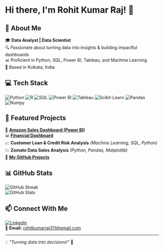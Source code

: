 # Hi there, I'm Rohit Kumar Raj! 👋

## 🚀 About Me
🎓 **Data Analyst | Data Scientist**  
🔍 Passionate about turning data into insights & building impactful dashboards  
📊 Proficient in Python, SQL, Power BI, Tableau, and Machine Learning  
📍 Based in Kolkata, India  

## 💻 Tech Stack

![Python](https://img.shields.io/badge/Python-3776AB?style=for-the-badge&logo=python&logoColor=white)
![R](https://img.shields.io/badge/R-276DC3?style=for-the-badge&logo=r&logoColor=white)
![SQL](https://img.shields.io/badge/SQL-4479A1?style=for-the-badge&logo=mysql&logoColor=white)
![Power BI](https://img.shields.io/badge/Power%20BI-F2C811?style=for-the-badge&logo=power%20bi&logoColor=black)
![Tableau](https://img.shields.io/badge/Tableau-E97627?style=for-the-badge&logo=tableau&logoColor=white)
![Scikit-Learn](https://img.shields.io/badge/Scikit--Learn-F7931E?style=for-the-badge&logo=scikit-learn&logoColor=white)
![Pandas](https://img.shields.io/badge/Pandas-150458?style=for-the-badge&logo=pandas&logoColor=white)
![Numpy](https://img.shields.io/badge/Numpy-013243?style=for-the-badge&logo=numpy&logoColor=white)

## 📌 Featured Projects
🚀 [**Amazon Sales Dashboard (Power BI)**](https://github.com/Rohit6917/projects)  
📊 [**Financial Dashboard**](https://github.com/Rohit6917/FINANCIAL-DASHBOARD?tab=readme-ov-file)  
📈 **Customer Loan & Credit Risk Analysis** *(Machine Learning, SQL, Python)*  
📉 **Zomato Data Sales Analysis** *(Python, Pandas, Matplotlib)*  
🔗 [**My GitHub Projects**](https://github.com/Rohit6917)  

## 📊 GitHub Stats
![GitHub Streak](https://github-readme-streak-stats.herokuapp.com/?user=Rohit6917&theme=dark&hide_border=true)  
![GitHub Stats](https://github-readme-stats.vercel.app/api?username=Rohit6917&show_icons=true&theme=dark)  

## 📫 Connect With Me
[![LinkedIn](https://img.shields.io/badge/LinkedIn-0A66C2?style=for-the-badge&logo=linkedin&logoColor=white)](https://www.linkedin.com/in/rohit-kumar-raj-9a8216268/)  
📧 **Email:** rohitkumarraj311@gmail.com  

---
💡 *"Turning data into decisions!"* 🚀
